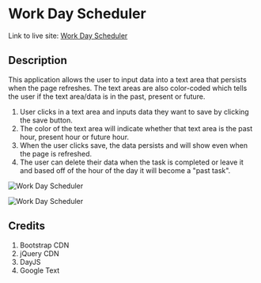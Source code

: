 # Work Day Scheduler

Link to live site: [Work Day Scheduler](https://epalermobootcamp.github.io/scheduler.github.io/)

## Description

This application allows the user to input data into a text area that persists when the page refreshes. The text areas are also color-coded which tells the user if the text area/data is in the past, present or future.

1. User clicks in a text area and inputs data they want to save by clicking the save button.
2. The color of the text area will indicate whether that text area is the past hour, present hour or future hour.
3. When the user clicks save, the data persists and will show even when the page is refreshed.
4. The user can delete their data when the task is completed or leave it and based off of the hour of the day it will become a "past task".

![Work Day Scheduler](images/workdayscheduler.jpg)

![Work Day Scheduler](images/workdayscheduler2.png)

## Credits

1. Bootstrap CDN
2. jQuery CDN
3. DayJS
4. Google Text
